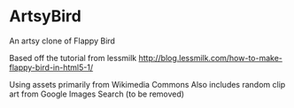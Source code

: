 # ArtsyBird
An artsy clone of Flappy Bird

Based off the tutorial from lessmilk
http://blog.lessmilk.com/how-to-make-flappy-bird-in-html5-1/

Using assets primarily from Wikimedia Commons 
Also includes random clip art from Google Images Search (to be removed)

